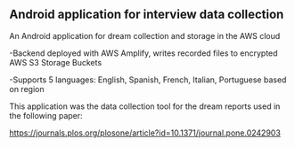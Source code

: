 ## Android application for interview data collection

An Android application for dream collection and storage in the AWS cloud


-Backend deployed with AWS Amplify, writes recorded files to encrypted AWS S3 Storage Buckets

-Supports 5 languages: English, Spanish, French, Italian, Portuguese based on region



This application was the data collection tool for the dream reports used in the following paper:

https://journals.plos.org/plosone/article?id=10.1371/journal.pone.0242903
